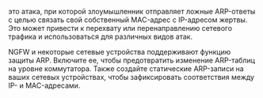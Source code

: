 это атака, при которой злоумышленник отправляет ложные ARP-ответы с целью связать свой собственный MAC-адрес с IP-адресом жертвы. Это может привести к перехвату или перенаправлению сетевого трафика и использоваться для различных видов атак.

NGFW и некоторые сетевые устройства поддерживают функцию защиты ARP. Включите ее, чтобы предотвратить изменение ARP-таблиц на уровне коммутатора. Также создайте статические ARP-записи на ваших сетевых устройствах, чтобы зафиксировать соответствия между IP- и MAC-адресами.